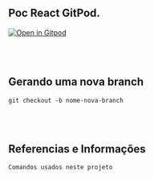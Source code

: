 ## Poc React GitPod.

[![Open in Gitpod][open-gitpod-img]][open-gitpod-url]

<br>
<br>

## Gerando uma nova branch

```
git checkout -b nome-nova-branch
```

<br>
<br>

## Referencias e Informações

```
Comandos usados neste projeto
```

[open-gitpod-img]: https://gitpod.io/button/open-in-gitpod.svg
[open-gitpod-url]: https://www.gitpod.io/#https://github.com/martins86/poc-react-gipod
